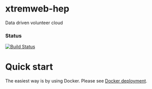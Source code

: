 # xtremweb-hep
Data driven volunteer cloud

### Status
[![Build Status](https://travis-ci.org/lodygens/xtremweb-hep.svg?branch=master)](https://travis-ci.org/lodygens/xtremweb-hep)

Quick start
===========

The easiest way is by using Docker.
Please see [Docker deployment](docker/master).

